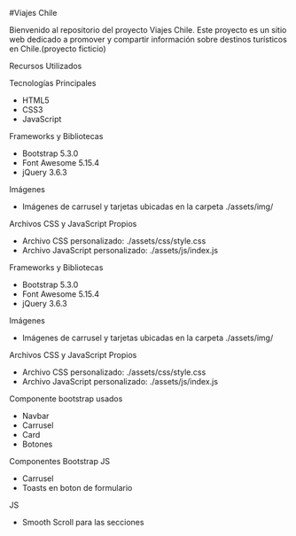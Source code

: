 #Viajes Chile

Bienvenido al repositorio del proyecto Viajes Chile. Este proyecto es un sitio web dedicado a promover y compartir información sobre destinos turísticos en Chile.(proyecto ficticio)

Recursos Utilizados

Tecnologías Principales
- HTML5
- CSS3
- JavaScript

Frameworks y Bibliotecas
- Bootstrap 5.3.0
- Font Awesome 5.15.4
- jQuery 3.6.3

Imágenes
- Imágenes de carrusel y tarjetas ubicadas en la carpeta ./assets/img/

Archivos CSS y JavaScript Propios
- Archivo CSS personalizado: ./assets/css/style.css
- Archivo JavaScript personalizado: ./assets/js/index.js


Frameworks y Bibliotecas
- Bootstrap 5.3.0
- Font Awesome 5.15.4
- jQuery 3.6.3

Imágenes
- Imágenes de carrusel y tarjetas ubicadas en la carpeta ./assets/img/

Archivos CSS y JavaScript Propios
- Archivo CSS personalizado: ./assets/css/style.css
- Archivo JavaScript personalizado: ./assets/js/index.js

Componente bootstrap usados

- Navbar 
- Carrusel 
- Card
- Botones

Componentes Bootstrap JS

- Carrusel 
- Toasts en boton de formulario

JS

- Smooth Scroll para las secciones
